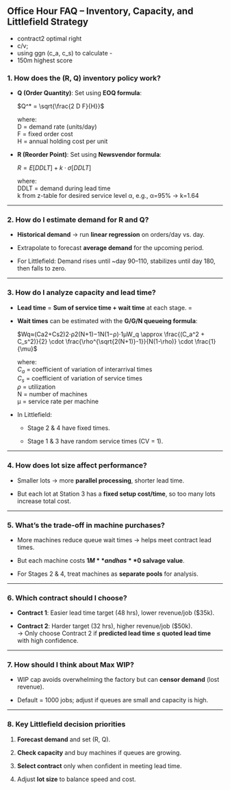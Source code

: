 ## **Office Hour FAQ – Inventory, Capacity, and Littlefield Strategy**

- contract2 optimal right
- c/v; 
- using ggn (c_a, c_s) to calculate - 
- 150m highest score

### **1. How does the (R, Q) inventory policy work?**

- **Q (Order Quantity)**: Set using **EOQ formula**:
    
    $Q^* = \sqrt{\frac{2 D F}{H}}$
    
    where:  
    D = demand rate (units/day)  
    F = fixed order cost  
    H = annual holding cost per unit
    
- **R (Reorder Point)**: Set using **Newsvendor formula**:
    
    $R= E[DDLT] + k \cdot \sigma[DDLT]$
    
    where:  
    DDLT = demand during lead time  
    k from z-table for desired service level α, e.g., α=95% → k=1.64
    

---

### **2. How do I estimate demand for R and Q?**

- **Historical demand** → run **linear regression** on orders/day vs. day.
    
- Extrapolate to forecast **average demand** for the upcoming period.
    
- For Littlefield: Demand rises until ~day 90–110, stabilizes until day 180, then falls to zero.
    

---

### **3. How do I analyze capacity and lead time?**

- **Lead time** = **Sum of service time + wait time** at each stage. = 
    
- **Wait times** can be estimated with the **G/G/N queueing formula**:
    
    $Wq≈(Ca2+Cs2)2⋅ρ2(N+1)−1N(1−ρ)⋅1μW_q \approx \frac{(C_a^2 + C_s^2)}{2} \cdot \frac{\rho^{\sqrt{2(N+1)}-1}}{N(1-\rho)} \cdot \frac{1}{\mu}$
    
    where:  
    $C_a$ = coefficient of variation of interarrival times  
    $C_s$ = coefficient of variation of service times  
    $\rho$ = utilization  
    N = number of machines  
    μ = service rate per machine
    
- In Littlefield:
    
    - Stage 2 & 4 have fixed times.
        
    - Stage 1 & 3 have random service times (CV = 1).
        

---

### **4. How does lot size affect performance?**

- Smaller lots → more **parallel processing**, shorter lead time.
    
- But each lot at Station 3 has a **fixed setup cost/time**, so too many lots increase total cost.
    

---

### **5. What’s the trade-off in machine purchases?**

- More machines reduce queue wait times → helps meet contract lead times.
    
- But each machine costs **$1M** and has **$0 salvage value**.
    
- For Stages 2 & 4, treat machines as **separate pools** for analysis.
    

---

### **6. Which contract should I choose?**

- **Contract 1**: Easier lead time target (48 hrs), lower revenue/job ($35k).
    
- **Contract 2**: Harder target (32 hrs), higher revenue/job ($50k).  
    → Only choose Contract 2 if **predicted lead time ≤ quoted lead time** with high confidence.
    

---

### **7. How should I think about Max WIP?**

- WIP cap avoids overwhelming the factory but can **censor demand** (lost revenue).
    
- Default = 1000 jobs; adjust if queues are small and capacity is high.
    

---

### **8. Key Littlefield decision priorities**

1. **Forecast demand** and set (R, Q).
    
2. **Check capacity** and buy machines if queues are growing.
    
3. **Select contract** only when confident in meeting lead time.
    
4. Adjust **lot size** to balance speed and cost.
    
